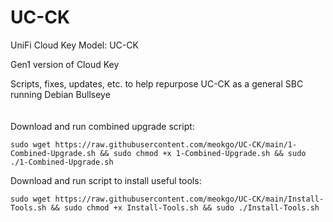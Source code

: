 <!--
  Title: UC-CK
  Description: Scripts, fixes, updates, etc. to help repurpose UC-CK as a general SBC running Debian Bullseye.
  Author: meokgo
  -->

# UC-CK
UniFi Cloud Key Model: UC-CK

Gen1 version of Cloud Key

Scripts, fixes, updates, etc. to help repurpose UC-CK as a general SBC running Debian Bullseye
<br/>
<br/>
<br/>
Download and run combined upgrade script:
```Shell
sudo wget https://raw.githubusercontent.com/meokgo/UC-CK/main/1-Combined-Upgrade.sh && sudo chmod +x 1-Combined-Upgrade.sh && sudo ./1-Combined-Upgrade.sh
```
Download and run script to install useful tools:
```shell
sudo wget https://raw.githubusercontent.com/meokgo/UC-CK/main/Install-Tools.sh && sudo chmod +x Install-Tools.sh && sudo ./Install-Tools.sh
```
